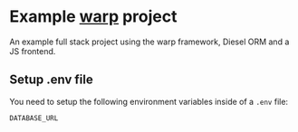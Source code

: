 # Example [warp](https://github.com/seanmonstar/warp) project

An example full stack project using the warp framework, Diesel ORM and a JS frontend.

## Setup .env file

You need to setup the following environment variables inside of a `.env` file:

```
DATABASE_URL
```
